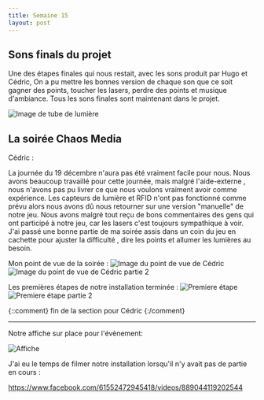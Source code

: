 ```yaml
---
title: Semaine 15
layout: post
---
```



## Sons finals du projet

Une des étapes finales qui nous restait, avec les sons produit par Hugo et Cédric, On a pu mettre les bonnes version de chaque son que ce soit gagner des points, toucher les lasers, perdre des points et musique d'ambiance. Tous les sons finales sont maintenant dans le projet.


![Image de tube de lumière](../medias/Sons_final.png)

## La soirée Chaos Media ##

Cédric :

La journée du 19 décembre n'aura pas été vraiment facile pour nous. Nous avons beaucoup travaillé pour cette journée, mais malgré l'aide-externe , nous n'avons pas pu livrer ce que nous voulons vraiment avoir comme expérience. Les capteurs de lumière et RFID n'ont pas fonctionné comme prévu alors nous avons dû nous retourner sur une version "manuelle" de notre jeu. Nous avons malgré tout reçu de bons commentaires des gens qui ont participé à  notre  jeu, car les lasers c'est toujours sympathique à voir. J'ai passé une bonne partie de ma soirée assis dans un coin du jeu en cachette pour ajuster la difficulté ,  dire les points et allumer les lumières au besoin.

Mon point de vue de la soirée : 
![Image du point de vue de Cédric](../medias/IMG_3441.JPG)
![Image du point de vue de Cédric partie 2](../medias/IMG_3439.JPG)


Les premières étapes de notre installation terminée : 
![Premiere étape](../medias/IMG_3435.JPG)
![Premiere étape partie 2](../medias/IMG_3436.JPG)

{::comment}
fin de la section pour Cédric
{:/comment}


__________________________________________________________________________________________________________

Notre affiche sur place pour l'évènement:

![Affiche](../medias/affiche.jpg)



J'ai eu le temps de filmer notre installation lorsqu'il n'y avait pas de partie en cours :

<https://www.facebook.com/61552472945418/videos/889044119202544>
